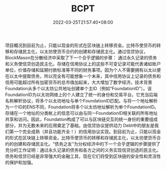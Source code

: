 ﻿---
weight: 
title: "BCPT"
description: "到目前为止，只能以现金的形式在区块链上转移资金"
date: 2022-03-25T21:57:40+08:00
lastmod: 2022-03-25T16:45:40+08:00
draft: false
authors: ["Metabd"]
featuredImage: "bcpt.webp"
link: ""
tags: ["数字代币","BCPT"]
categories: ["navigation"]
navigation: ["数字代币"]
lightgallery: true
toc: true
pinned: false
recommend: false
recommend1: false
---
项目概况到目前为止，只能以现金的形式在区块链上转移资金。比特币使货币的转移和存储民主化，以太坊使货币合约的创建和存储民主化。通过信贷协议，BlockMason在分散经济中采取了下一个合乎逻辑的步骤： 通过永久记录的债务和义务使信贷创造民主化。存储在信用协议上的这些不可变记录可能代表诸如账户单位，价值存储和延期付款标准等不同的财务事项。因为个人不需要拥有以太以便在以太中提取债务，所以完全有可能想象一个未来，其中信用协议上记录的债务和信用可能超过所有加密货币的总市值加起来，大大增加了数字经济。技术背景Foundation从多个以太坊公共地址创建单个主ID（例如“FoundationID”）。该FoundationID为以太坊网络上的个人建立了统一的身份和交易平台。它充当后端名称解析协议，将多个以太坊地址与单个FoundationID匹配。与将一个地址解析为一个ID的ENS不同，Foundation将多个以太坊地址解析为单个FoundationID。存储在一个地址的分类帐上的信息可以由与同一FoundationID相关联的所有地址共享和访问。因此，Foundation构成了可以与区块链交互的统一身份的重要组成部分，并为无数未来的应用奠定了基础。由信贷协议提供动力 Debt中的朋友是我们第一个完全成熟（并且功能齐全！）的信用协议实现。到目前为止，只能以现金的形式在区块链上转移资金。比特币使货币的转移和存储民主化，以太坊使货币合约的创建和存储民主化。“债务之友”为分权经济中的下一个合乎逻辑的步骤提供了充分的工作证明：通过永久记录的债务和各方之间的义务实现信贷创造的民主化。债务和信贷已经是非常强大的金融工具，现在它们将受到区块链的安全性和灵活性的保护和加强。
